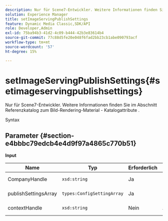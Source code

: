 ```yaml
---
description: Nur für Scene7-Entwickler. Weitere Informationen finden Sie im Abschnitt Referenzkatalog zum Bild-Rendering-Material - Katalogattribute .
solution: Experience Manager
title: setImageServingPublishSettings
feature: Dynamic Media Classic,SDK/API
role: Developer,Admin
exl-id: 75ba94b3-41d2-4c09-b444-42b3e83614b4
source-git-commit: 77c88d5fe20e048f6fad2bb23cb1abe090793acf
workflow-type: tm+mt
source-wordcount: '57'
ht-degree: 15%

---
```


# setImageServingPublishSettings{#setimageservingpublishsettings}

Nur für Scene7-Entwickler. Weitere Informationen finden Sie im Abschnitt Referenzkatalog zum Bild-Rendering-Material - Katalogattribute .

Syntax

## Parameter {#section-e4bbbc79edcb4e4d9f97a4865c770b51}

**Input**

| Name | Typ | Erforderlich | Beschreibung |
|---|---|---|---|
| CompanyHandle | `xsd:string` | Ja | Handle des Unternehmens. |
| publishSettingsArray | `types:ConfigSettingArray` | Ja | Nur für Scene7-Entwickler. |
| contextHandle | `xsd:string` | Nein | Umgang mit dem Veröffentlichungskontext. |

